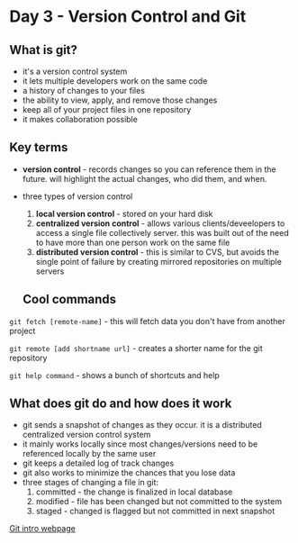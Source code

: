 # Day 3 - Version Control and Git

## What is git?
- it's a version control system
- it lets multiple developers work on the same code
- a history of changes to your files
- the ability to view, apply, and remove those changes
- keep all of your project files in one repository
- it makes collaboration possible

## Key terms
- **version control** - records changes so you can reference them in the future. will highlight the actual changes, who did them, and when.
- three types of version control
  1. **local version control** - stored on your hard disk
  1. **centralized version control** - allows various clients/deveelopers to access a single file collectively server. this was built out of the need to have more than one person work on the same file
  1. **distributed version control** - this is similar to CVS, but avoids the single point of failure by creating mirrored repositories on multiple servers
  
  ## Cool commands
 
 ```git fetch [remote-name]``` - this will fetch data you don't have from another project
 
 ```git remote [add shortname url]``` - creates a shorter name for the git repository
 
 ```git help command``` - shows a bunch of shortcuts and help
 
 
  
  
## What does git do and how does it work
- git sends a snapshot of changes as they occur. it is a distributed centralized version control system
- it mainly works locally since most changes/versions need to be referenced locally by the same user
- git keeps a detailed log of track changes
- git also works to minimize the chances that you lose data
- three stages of changing a file in git:
  1. committed - the change is finalized in local database
  1. modified - file has been changed but not committed to the system
  1. staged - changed is flagged but not committed in next snapshot
  




[Git intro webpage](https://www.udemy.com/blog/git-tutorial-a-comprehensive-guide/)
